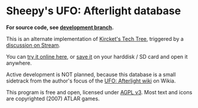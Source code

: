 Sheepy's UFO: Afterlight database
=================================

**For source code, see [development branch](https://github.com/Sheep-y/ufoafterlight-db/tree/development).**

This is an alternate implementation of [Kircket's Tech Tree](http://www.irodemine.com/afterlit/), triggered by a [discussion on Stream](http://steamcommunity.com/app/237950/discussions/0/616188677801999309/#c619568793974409287).

You can [try it online here](https://github.com/Sheep-y/ufoafterlight-db/raw/master/index.html),
or [save it](https://github.com/Sheep-y/ufoafterlight-db/archive/master.zip) on your harddisk / SD card and open it anywhere.

Active development is NOT planned, because this database is a small sidetrack from the author's focus of the [UFO: Afterlight wiki](http://ufoafterblank.wikia.com/) on Wikia.

This program is free and open, licensed under [AGPL v3](http://www.gnu.org/licenses/agpl-3.0.html).
Most text and icons are copyrighted (2007) ATLAR games.